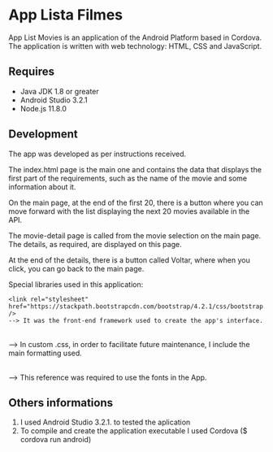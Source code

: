 # App Lista Filmes

App List Movies is an application of the Android Platform based in Cordova. The application is written with web technology: HTML, CSS and JavaScript.



## Requires

- Java JDK 1.8 or greater
- Android Studio 3.2.1
- Node.js 11.8.0



## Development

The app was developed as per instructions received.

The index.html page is the main one and contains the data that displays the first part of the requirements, such as the name of the movie and some information about it.

On the main page, at the end of the first 20, there is a button where you can move forward with the list displaying the next 20 movies available in the API.

The movie-detail page is called from the movie selection on the main page. The details, as required, are displayed on this page.

At the end of the details, there is a button called Voltar, where when you click, you can go back to the main page.

Special libraries used in this application:

    <link rel="stylesheet" href="https://stackpath.bootstrapcdn.com/bootstrap/4.2.1/css/bootstrap.min.css" />
    --> It was the front-end framework used to create the app's interface.


​    
    <link rel="stylesheet" href="css/custom.css" />
    --> In custom .css, in order to facilitate future maintenance, I include the main formatting used.


​    
    <link href="https://fonts.googleapis.com/css?family=Coiny|Sarabun" rel="stylesheet" />
    --> This reference was required to use the fonts in the App.



## Others informations

1. I used Android Studio 3.2.1. to tested the aplication
2. To compile and create the application executable I used Cordova ($ cordova run android)

